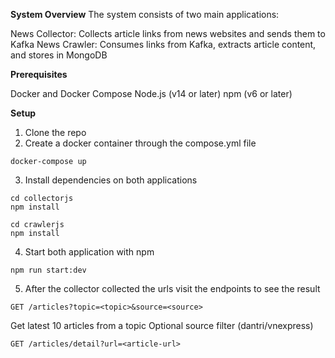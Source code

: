 **System Overview**
The system consists of two main applications:

News Collector: Collects article links from news websites and sends them to Kafka
News Crawler: Consumes links from Kafka, extracts article content, and stores in MongoDB

**Prerequisites**

Docker and Docker Compose
Node.js (v14 or later)
npm (v6 or later)

**Setup**

1. Clone the repo
2. Create a docker container through the compose.yml file

```
docker-compose up
```

3. Install dependencies on both applications

```
cd collectorjs
npm install
```

```
cd crawlerjs
npm install
```

4. Start both application with npm

```
npm run start:dev
```
5. After the collector collected the urls visit the endpoints to see the result

```
GET /articles?topic=<topic>&source=<source>
```

Get latest 10 articles from a topic
Optional source filter (dantri/vnexpress)

```
GET /articles/detail?url=<article-url>
```
